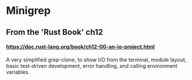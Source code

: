 # Minigrep
## From the 'Rust Book' ch12
#### https://doc.rust-lang.org/book/ch12-00-an-io-project.html

A very simplified grep-clone, to show I/O from the terminal, module layout,
basic test-driven development, error handling, and calling environment variables.

